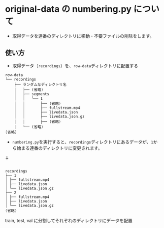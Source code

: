 # original-data の numbering.py について

- 取得データを連番のディレクトリに移動・不要ファイルの削除をします。

## 使い方

- 取得データ（`recordings`）を、`row-data`ディレクトリに配置する

```
row-data
└── recordings
    ├── ランダムなディレクトリ名
    │   ├── (省略)
    │   ├── segments
    │   │   └── 1
    │   │       ├── (省略)
    │   │       ├── fullstream.mp4
    │   │       ├── livedata.json
    │   │       ├── livedata.json.gz
    │   │       ├── (省略)
    │   └── (省略)
(省略)
```

- `numbering.py`を実行すると、`recordings`ディレクトリにあるデータが、`1`から始まる連番のディレクトリに変更されます。


↓

```

recordings
├── 1
│ ├── fullstream.mp4
│ ├── livedata.json
│ └── livedata.json.gz
├── 2
│ ├── fullstream.mp4
│ ├── livedata.json
│ └── livedata.json.gz
(省略)

```

train, test, val に分割してそれぞれのディレクトリにデータを配置
